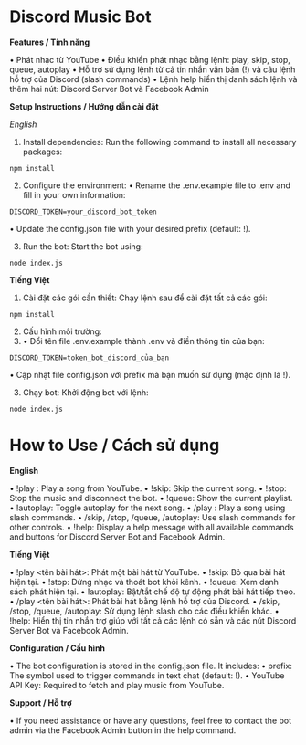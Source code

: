# Discord Music Bot

**Features / Tính năng**

•	Phát nhạc từ YouTube
•	Điều khiển phát nhạc bằng lệnh: play, skip, stop, queue, autoplay
•	Hỗ trợ sử dụng lệnh từ cả tin nhắn văn bản (!) và câu lệnh hỗ trợ của Discord (slash commands)
•	Lệnh help hiển thị danh sách lệnh và thêm hai nút: Discord Server Bot và Facebook Admin

**Setup Instructions / Hướng dẫn cài đặt**

*English*

1.	Install dependencies:
Run the following command to install all necessary packages:

   ```
   npm install
   ```


  2.	Configure the environment:
•	Rename the .env.example file to .env and fill in your own information:

   ```
   DISCORD_TOKEN=your_discord_bot_token
   ```

•	Update the config.json file with your desired prefix (default: !).

3.	Run the bot:
Start the bot using:
   ```
   node index.js
   ```

**Tiếng Việt**

1.	Cài đặt các gói cần thiết:
Chạy lệnh sau để cài đặt tất cả các gói:
   ```
   npm install
   ```

 2.	Cấu hình môi trường:
 3.	• Đổi tên file .env.example thành .env và điền thông tin của bạn:

   ```
   DISCORD_TOKEN=token_bot_discord_của_bạn
   ```
•	Cập nhật file config.json với prefix mà bạn muốn sử dụng (mặc định là !).

3.	Chạy bot:
Khởi động bot với lệnh:
   ```
   node index.js
   ```

# How to Use / Cách sử dụng

**English**

•	!play : Play a song from YouTube.
•	!skip: Skip the current song.
•	!stop: Stop the music and disconnect the bot.
•	!queue: Show the current playlist.
•	!autoplay: Toggle autoplay for the next song.
•	/play : Play a song using slash commands.
•	/skip, /stop, /queue, /autoplay: Use slash commands for other controls.
•	!help: Display a help message with all available commands and buttons for Discord Server Bot and Facebook Admin.

**Tiếng Việt**

•	!play <tên bài hát>: Phát một bài hát từ YouTube.
•	!skip: Bỏ qua bài hát hiện tại.
•	!stop: Dừng nhạc và thoát bot khỏi kênh.
•	!queue: Xem danh sách phát hiện tại.
•	!autoplay: Bật/tắt chế độ tự động phát bài hát tiếp theo.
•	/play <tên bài hát>: Phát bài hát bằng lệnh hỗ trợ của Discord.
•	/skip, /stop, /queue, /autoplay: Sử dụng lệnh slash cho các điều khiển khác.
•	!help: Hiển thị tin nhắn trợ giúp với tất cả các lệnh có sẵn và các nút Discord Server Bot và Facebook Admin.

**Configuration / Cấu hình**

•	The bot configuration is stored in the config.json file. It includes:
•	prefix: The symbol used to trigger commands in text chat (default: !).
•	YouTube API Key: Required to fetch and play music from YouTube.

**Support / Hỗ trợ**

•	If you need assistance or have any questions, feel free to contact the bot admin via the Facebook Admin button in the help command.
